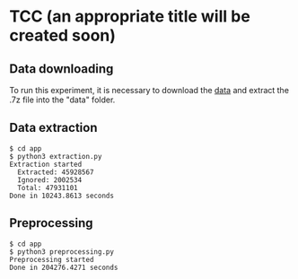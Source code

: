 # TCC (an appropriate title will be created soon)

## Data downloading

To run this experiment, it is necessary to download the [data](https://archive.org/download/stackexchange/stackoverflow.com-Posts.7z) and extract the .7z file into the "data" folder. 

## Data extraction
```
$ cd app
$ python3 extraction.py
Extraction started
  Extracted: 45928567
  Ignored: 2002534
  Total: 47931101
Done in 10243.8613 seconds
```

## Preprocessing
```
$ cd app
$ python3 preprocessing.py
Preprocessing started
Done in 204276.4271 seconds
```